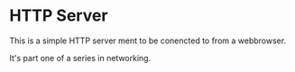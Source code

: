 # HTTP Server
This is a simple HTTP server ment to be conencted to from a webbrowser.

It's part one of a series in networking.
